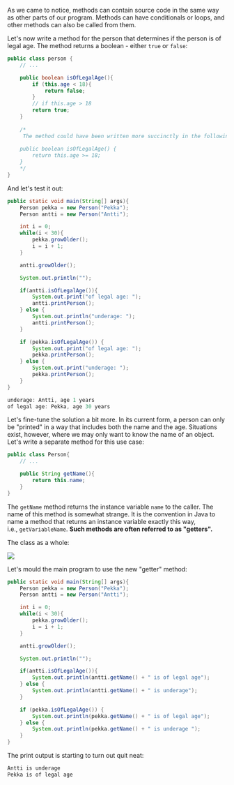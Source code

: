 As we came to notice, methods can contain source code in the same way as other parts of our program. Methods can have conditionals or loops, and other methods can also be called from them.

Let's now write a method for the person that determines if the person is of legal age. The method returns a boolean - either `true` or `false`:

```Java
public class person {
	// ...

	public boolean isOfLegalAge(){
		if (this.age < 18){
			return false;
		}
		// if this.age > 18
		return true;
	}
	
	/*
     The method could have been written more succinctly in the following way:
     
    public boolean isOfLegalAge() {
        return this.age >= 18;
    }
    */
}
```

And let's test it out:

```Java
public static void main(String[] args){
	Person pekka = new Person("Pekka");
	Person antti = new Person("Antti");

	int i = 0;
	while(i < 30){
		pekka.growOlder();
		i = i + 1;
	}

	antti.growOlder();

	System.out.println("");

	if(antti.isOfLegalAge()){
		System.out.print("of legal age: ");
		antti.printPerson();
	} else {
		System.out.println("underage: ");
		antti.printPerson();
	}

	if (pekka.isOfLegalAge()) {
        System.out.print("of legal age: ");
        pekka.printPerson();
    } else {
        System.out.print("underage: ");
        pekka.printPerson();
    }
}
```

```Java
underage: Antti, age 1 years 
of legal age: Pekka, age 30 years
```

Let's fine-tune the solution a bit more. In its current form, a person can only be "printed" in a way that includes both the name and the age. Situations exist, however, where we may only want to know the name of an object. Let's write a separate method for this use case:

```Java
public class Person{
	// ...

	public String getName(){
		return this.name;
	}
}
```

The `getName` method returns the instance variable `name` to the caller. The name of this method is somewhat strange. It is the convention in Java to name a method that returns an instance variable exactly this way, i.e., `getVariableName`. **Such methods are often referred to as "getters".**

The class as a whole:

![](https://i.imgur.com/fHUPZj1.png)

Let's mould the main program to use the new "getter" method:

```Java
public static void main(String[] args){
	Person pekka = new Person("Pekka");
	Person antti = new Person("Antti");

	int i = 0;
	while(i < 30){
		pekka.growOlder();
		i = i + 1;
	}

	antti.growOlder();

	System.out.println("");

	if(antti.isOfLegalAge()){
		System.out.println(antti.getName() + " is of legal age");
	} else {
		System.out.println(antti.getName() + " is underage");
	}

	if (pekka.isOfLegalAge()) {
        System.out.println(pekka.getName() + " is of legal age");
    } else {
        System.out.println(pekka.getName() + " is underage ");
    }
}
```

The print output is starting to turn out quit neat:

```Java
Antti is underage 
Pekka is of legal age
```

